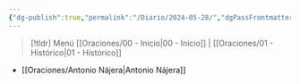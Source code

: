 ```yaml
---
{"dg-publish":true,"permalink":"/Diario/2024-05-28/","dgPassFrontmatter":true,"created":"2024-06-04T13:16:39.306-06:00","updated":"2025-02-19T10:33:08.255-06:00"}
---
```


> [!tldr] Menú 
> [[Oraciones/00 - Inicio\|00 - Inicio]] | [[Oraciones/01 - Histórico\|01 - Histórico]]

- [[Oraciones/Antonio Nájera\|Antonio Nájera]]